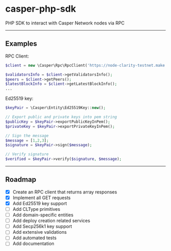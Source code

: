 # casper-php-sdk
PHP SDK to interact with Casper Network nodes via RPC

---
## Examples
RPC Client:
```php
$client = new \Casper\Rpc\RpcClient('https://node-clarity-testnet.make.services');

$validatorsInfo = $client->getValidatorsInfo();
$peers = $client->getPeers();
$latestBlockInfo = $client->getLatestBlockInfo();
...
```

Ed25519 key:
```php
$keyPair = \Casper\Entity\Ed25519Key::new();

// Export public and private keys into pem string
$publicKey = $keyPair->exportPublicKeyInPem();
$privateKey = $keyPair->exportPrivateKeyInPem();

// Sign the message
$message = [1,2,3];
$signature = $keyPair->sign($message);

// Verify signature
$verified = $keyPair->verify($signature, $message);
```

---
## Roadmap
- [x] Create an RPC client that returns array responses
- [x] Implement all GET requests
- [x] Add Ed25519 key support
- [ ] Add CLType primitives
- [ ] Add domain-specific entities
- [ ] Add deploy creation related services
- [ ] Add Secp256k1 key support
- [ ] Add extensive validations
- [ ] Add automated tests
- [ ] Add documentation
